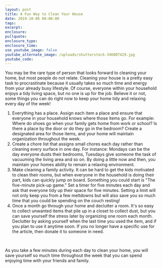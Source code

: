 ```yaml
---
layout: post
title: A Fun Way to Clean Your House
date: 2019-10-06 00:00:00
tags:
excerpt:
enclosure:
pullquote:
enclosure_type:
enclosure_time:
use_youtube_image: false
youtube_alternate_image: /uploads/shutterstock-346007429.jpg
youtube_code:
---
```


You may be the rare type of person that looks forward to cleaning your home, but most people do not relate. Cleaning your house is a pretty easy task to procrastinate because it usually takes so much time and energy from your already busy lifestyle. Of course, everyone within your household enjoys a tidy living space, but no one is up for the job. Believe it or not, some things you can do right now to keep your home tidy and relaxing every day of the week\!

1. Everything has a place. Assign each item a place and ensure that everyone in your household knows where those items go. For example: Where do shoes go when your family gets home from work or school? Is there a place by the door or do they go in the bedroom? Create a designated area for those items, and your home will maintain organization throughout the week.
2. Create a chore list that assigns small chores each day rather than cleaning every surface in one day. For instance: Mondays can be the day everyone dusts their bedrooms, Tuesdays give someone the task of vacuuming the living area and so on. By doing a little now and then, you maintain your homes ability to remain a relaxing environment.
3. Make cleaning a family activity. It can be hard to get the kids motivated to clean their rooms, but when everyone in the household is doing their part, kids can quickly jump on board. Something you could start is "The five-minute pick-up game." Set a timer for five minutes each day and ask that everyone tidy up their space for five minutes. Setting a limit will not only keep you from a few meltdowns but will also save you so much time that you could be spending on the couch resting\!
4. Once a month go through your home and declutter a room. It's so easy to collect unwanted items that pile up in a closet to collect dust, but you can save yourself the stress later by organizing one room each month. Declutter by asking yourself when the last time you used the item, and if you plan to use it anytime soon. If you no longer have a specific use for the article, then donate it to someone in need.&nbsp;

&nbsp;

As you take a few minutes during each day to clean your home, you will save yourself so much time throughout the week that you can spend enjoying time with your friends and family.